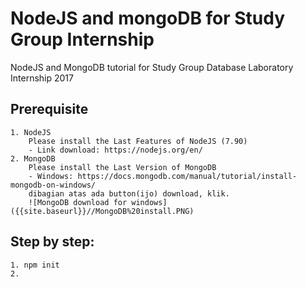 # NodeJS and mongoDB for Study Group Internship
NodeJS and MongoDB tutorial for Study Group Database Laboratory Internship 2017

## Prerequisite
    1. NodeJS
        Please install the Last Features of NodeJS (7.90)
        - Link download: https://nodejs.org/en/
    2. MongoDB
        Please install the Last Version of MongoDB
        - Windows: https://docs.mongodb.com/manual/tutorial/install-mongodb-on-windows/
        dibagian atas ada button(ijo) download, klik.
        ![MongoDB download for windows]({{site.baseurl}}//MongoDB%20install.PNG)
## Step by step:
    1. npm init
    2. 
    